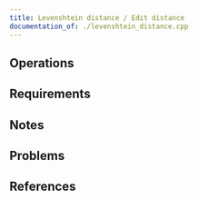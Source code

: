 ```yaml
---
title: Levenshtein distance / Edit distance
documentation_of: ./levenshtein_distance.cpp
---
```


## Operations

## Requirements

## Notes

## Problems

## References

